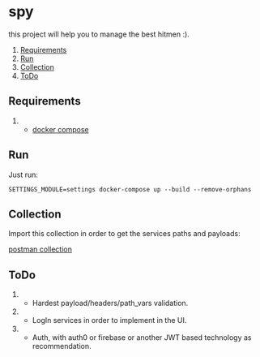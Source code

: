 # spy
this project will help you to manage the best hitmen :).

1. [Requirements](#requirements)
2. [Run](#run)
3. [Collection](#collection)
3. [ToDo](#todo)

## Requirements
1. - [docker compose](https://docs.docker.com/compose/)

## Run
Just run:
```
SETTINGS_MODULE=settings docker-compose up --build --remove-orphans
```

## Collection
Import this collection in order to get the services paths and payloads:

[postman collection](https://www.getpostman.com/collections/db06a55db3bf5b238b8d)

## ToDo
1. - Hardest payload/headers/path_vars validation.
2. - LogIn services in order to implement in the UI.
3. - Auth, with auth0 or firebase or another JWT based technology as recommendation.
